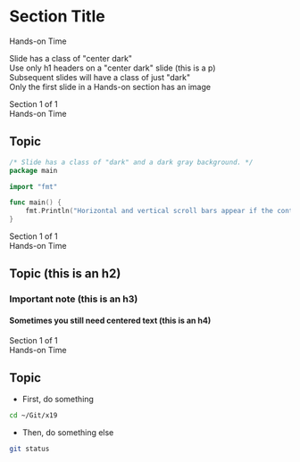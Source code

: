 <!-- .slide: class="center dark" -->
<!-- .slide: data-background="img/hands-on.jpg" -->
# Section Title

<div class="label">Hands-on Time</div>

Slide has a class of "center dark"  
Use only h1 headers on a "center dark" slide (this is a p)  
Subsequent slides will have a class of just "dark"  
Only the first slide in a Hands-on section has an image


<!-- .slide: class="dark" -->
<div class="eyebrow">Section 1 of 1</div>
<div class="label">Hands-on Time</div>

## Topic

```go
/* Slide has a class of "dark" and a dark gray background. */
package main

import "fmt"

func main() {
    fmt.Println("Horizontal and vertical scroll bars appear if the content is too long.")
}
```


<!-- .slide: class="dark" -->
<div class="eyebrow">Section 1 of 1</div>
<div class="label">Hands-on Time</div>

## Topic (this is an h2)

### Important note (this is an h3)

#### Sometimes you still need centered text (this is an h4)


<!-- .slide: class="dark" -->
<div class="eyebrow">Section 1 of 1</div>
<div class="label">Hands-on Time</div>

## Topic

* First, do something

```bash
cd ~/Git/x19
```

* Then, do something else

```bash
git status
```
